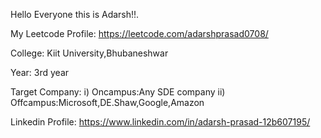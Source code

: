 Hello Everyone this is Adarsh!!.

My Leetcode Profile: https://leetcode.com/adarshprasad0708/

College: Kiit University,Bhubaneshwar

Year: 3rd year

Target Company: i) Oncampus:Any SDE company
                ii) Offcampus:Microsoft,DE.Shaw,Google,Amazon

Linkedin Profile: https://www.linkedin.com/in/adarsh-prasad-12b607195/
